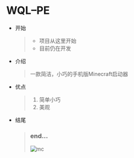 # WQL–PE
+ 开始
  > + 项目从这里开始
  > + 目前仍在开发
+ 介绍
  > 一款简洁，小巧的手机版Minecraft启动器
+ 优点
  > 1. 简单小巧
  > 2. 美观
+ 结尾
  > ### end...
  > ![mc]([图片地址](https://www.minecraft.net/content/dam/games/minecraft/key-art/MC_One-Vanilla_285x380px.jpg))
